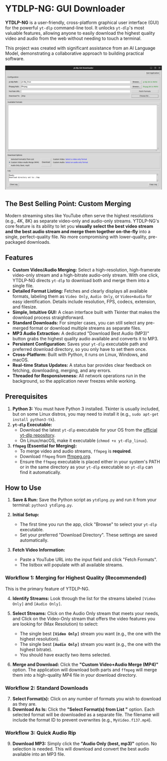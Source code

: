 # YTDLP-NG: GUI Downloader

**YTDLP-NG** is a user-friendly, cross-platform graphical user interface (GUI) for the powerful `yt-dlp` command-line tool. It unlocks `yt-dlp`'s most valuable features, allowing anyone to easily download the highest quality video and audio from the web without needing to touch a terminal.

This project was created with significant assistance from an AI Language Model, demonstrating a collaborative approach to building practical software.

![YTDLP-NG Screenshot](images/screenshot.png)

## The Best Selling Point: Custom Merging

Modern streaming sites like YouTube often serve the highest resolutions (e.g., 4K, 8K) as separate video-only and audio-only streams. YTDLP-NG's core feature is its ability to let you **visually select the best video stream and the best audio stream and merge them together on-the-fly** into a single, perfect-quality file. No more compromising with lower-quality, pre-packaged downloads.

## Features

* **Custom Video/Audio Merging:** Select a high-resolution, high-framerate video-only stream and a high-bitrate audio-only stream. With one click, YTDLP-NG directs `yt-dlp` to download both and merge them into a single file.
* **Detailed Format Listing:** Fetches and clearly displays all available formats, labeling them as `Video Only`, `Audio Only`, or `Video+Audio` for easy identification. Details include resolution, FPS, codecs, extension, and filesize.
* **Simple, Intuitive GUI:** A clean interface built with Tkinter that makes the download process straightforward.
* **Standard Downloads:** For simpler cases, you can still select any pre-merged format or download multiple streams as separate files.
* **MP3 Audio Extraction:** A dedicated "Download Best Audio (MP3)" button grabs the highest quality audio available and converts it to MP3.
* **Persistent Configuration:** Saves your `yt-dlp` executable path and preferred download directory, so you only have to set them once.
* **Cross-Platform:** Built with Python, it runs on Linux, Windows, and macOS.
* **Real-time Status Updates:** A status bar provides clear feedback on fetching, downloading, merging, and any errors.
* **Threaded for Responsiveness:** All network operations run in the background, so the application never freezes while working.

## Prerequisites

1.  **Python 3:** You must have Python 3 installed. Tkinter is usually included, but on some Linux distros, you may need to install it (e.g., `sudo apt-get install python3-tk`).
2.  **`yt-dlp` Executable:**
    * Download the latest `yt-dlp` executable for your OS from the [official yt-dlp repository](https://github.com/yt-dlp/yt-dlp#installation).
    * On Linux/macOS, make it executable (`chmod +x yt-dlp_linux`).
3.  **`ffmpeg` (Essential for Merging):**
    * To merge video and audio streams, `ffmpeg` is **required**.
    * Download `ffmpeg` from [ffmpeg.org](https://ffmpeg.org/download.html).
    * Ensure the `ffmpeg` executable is placed either in your system's PATH or in the same directory as your `yt-dlp` executable so `yt-dlp` can find it automatically.

## How to Use

1.  **Save & Run:** Save the Python script as `ytdlpng.py` and run it from your terminal: `python3 ytdlpng.py`.

2.  **Initial Setup:**
    * The first time you run the app, click "Browse" to select your `yt-dlp` executable.
    * Set your preferred "Download Directory". These settings are saved automatically.

3.  **Fetch Video Information:**
    * Paste a YouTube URL into the input field and click "Fetch Formats".
    * The listbox will populate with all available streams.

### **Workflow 1: Merging for Highest Quality (Recommended)**

This is the primary feature of YTDLP-NG.

4.  **Identify Streams:** Look through the list for the streams labeled `[Video Only]` and `[Audio Only]`.

5.  **Select Streams:** Click on the Audio Only stream that meets your needs, and Click on the Video-Only stream that offers the video features you are looking for (Max Resolution) to select:
    * The single best **`[Video Only]`** stream you want (e.g., the one with the highest resolution).
    * The single best **`[Audio Only]`** stream you want (e.g., the one with the highest bitrate).
    * You should have exactly two items selected.

6.  **Merge and Download:** Click the **"Custom Video+Audio Merge (MP4)"** option. The application will download both parts and `ffmpeg` will merge them into a high-quality MP4 file in your download directory.

### **Workflow 2: Standard Downloads**

7.  **Select Format(s):** Click on any number of formats you wish to download as they are.
8.  **Download As Is:** Click the **"Select Format(s) from List "** option. Each selected format will be downloaded as a separate file. The filename will include the format ID to prevent overwrites (e.g., `MyVideo.f137.mp4`).

### **Workflow 3: Quick Audio Rip**

9.  **Download MP3:** Simply click the **"Audio Only (best, mp3)"** option. No selection is needed. This will download and convert the best audio available into an MP3 file.

